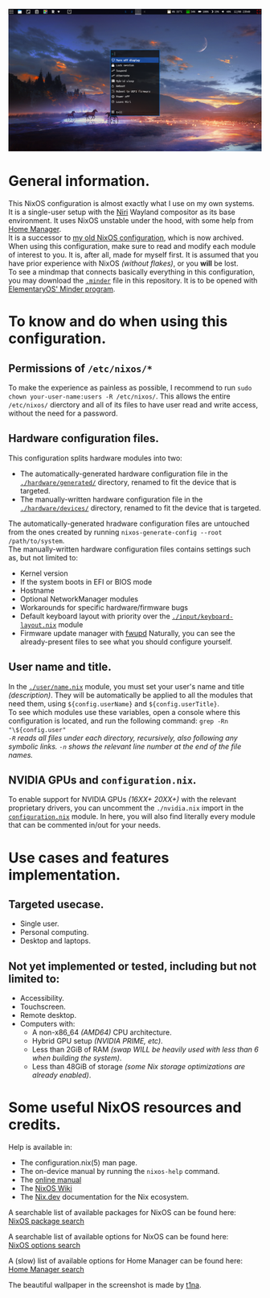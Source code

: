 ![Screenshot of the desktop on my HP 250 G6](https://github.com/Atemo-C/NixOS-configuration/blob/main/Desktop.webp)

# General information.
This NixOS configuration is almost exactly what I use on my own systems. \
It is a single-user setup with the [Niri](https://github.com/YaLTeR/niri) Wayland compositor as its base environment. It uses NixOS unstable under the hood, with some help from [Home Manager](https://github.com/nix-community/home-manager). \
It is a successor to [my old NixOS configuration](https://github.com/Atemo-C/OLD-NixOS-Configuration), which is now archived. \
When using this configuration, make sure to read and modify each module of interest to you. It is, after all, made for myself first. It is assumed that you have prior experience with NixOS *(without flakes)*, or you **will** be lost. \
To see a mindmap that connects basically everything in this configuration, you may download the [`.minder`](https://github.com/Atemo-C/NixOS-configuration/blob/main/Configuration.minder) file in this repository. It is to be opened with [ElementaryOS' Minder program](https://github.com/phase1geo/Minder).

# To know and do when using this configuration. ‎
## Permissions of `/etc/nixos/*`
To make the experience as painless as possible, I recommend to run `sudo chown your-user-name:users -R /etc/nixos/`. This allows the entire `/etc/nixos/` dierctory and all of its files to have user read and write access, without the need for a password.

## Hardware configuration files.
This configuration splits hardware modules into two:
- The automatically-generated hardware configuration file in the [`./hardware/generated/`](https://github.com/Atemo-C/NixOS-configuration/blob/main/hardware/generated/) directory, renamed to fit the device that is targeted.
- The manually-written hardware configuration file in the [`./hardware/devices/`](https://github.com/Atemo-C/NixOS-configuration/blob/main/hardware/devices/) directory, renamed to fit the device that is targeted.

The automatically-generated hradware configuration files are untouched from the ones created by running `nixos-generate-config --root /path/to/system`. \
The manually-written hardware configuration files contains settings such as, but not limited to:
- Kernel version
- If the system boots in EFI or BIOS mode
- Hostname
- Optional NetworkManager modules
- Workarounds for specific hardware/firmware bugs
- Default keyboard layout with priority over the [`./input/keyboard-layout.nix`](https://github.com/Atemo-C/NixOS-configuration/blob/main/input/keyboard-layout.nix) module
- Firmware update manager with [fwupd](https://fwupd.org/)
Naturally, you can see the already-present files to see what you should configure yourself.

## User name and title.
In the [`./user/name.nix`](https://github.com/Atemo-C/NixOS-configuration/blob/main/user/name.nix) module, you must set your user's name and title *(description)*. They will be automatically be applied to all the modules that need them, using `${config.userName}` and `${config.userTitle}`. \
To see which modules use these variables, open a console where this configuration is located, and run the following command: `grep -Rn "\${config.user"` \
*`-R` reads all files under each directory, recursively, also following any symbolic links.*
*`-n` shows the relevant line number at the end of the file names.*

## NVIDIA GPUs and `configuration.nix`.
To enable support for NVIDIA GPUs *(16XX+ 20XX+)* with the relevant proprietary drivers, you can uncomment the `./nvidia.nix` import in the [`configuration.nix`](https://github.com/Atemo-C/NixOS-configuration/blob/main/configuration.nix) module. In here, you will also find literally every module that can be commented in/out for your needs.

# Use cases and features implementation.
## Targeted usecase.
- Single user.
- Personal computing.
- Desktop and laptops.

## Not yet implemented or tested, including but not limited to:
- Accessibility.
- Touchscreen.
- Remote desktop.
- Computers with:
	- A non-x86_64 *(AMD64)* CPU architecture.
	- Hybrid GPU setup *(NVIDIA PRIME, etc)*.
	- Less than 2GiB of RAM *(swap WILL be heavily used with less than 6 when building the system)*.
	- Less than 48GiB of storage *(some Nix storage optimizations are already enabled)*.

# Some useful NixOS resources and credits.
Help is available in:
- The configuration.nix(5) man page.
- The on-device manual by running the `nixos-help` command.
- The [online manual](https://nixos.org/manual/nixos/stable/index.html)
- The [NixOS Wiki](https://wiki.nixos.org)
- The [Nix.dev](https://nix.dev/) documentation for the Nix ecosystem.

A searchable list of available packages for NixOS can be found here: \
[NixOS package search](https://search.nixos.org/packages?channel=unstable)

A searchable list of available options for NixOS can be found here: \
[NixOS options search](https://search.nixos.org/options?channel=unstable)

A (slow) list of available options for Home Manager can be found here: \
[Home Manager search](https://nix-community.github.io/home-manager/options.xhtml)

The beautiful wallpaper in the screenshot is made by [t1na](https://www.deviantart.com/t1na).
